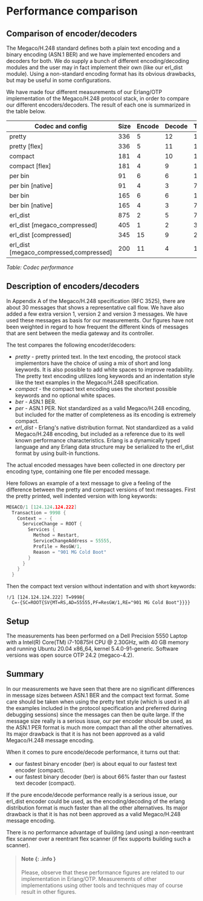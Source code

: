 <!--
%CopyrightBegin%

Copyright Ericsson AB 2023-2025. All Rights Reserved.

Licensed under the Apache License, Version 2.0 (the "License");
you may not use this file except in compliance with the License.
You may obtain a copy of the License at

    http://www.apache.org/licenses/LICENSE-2.0

Unless required by applicable law or agreed to in writing, software
distributed under the License is distributed on an "AS IS" BASIS,
WITHOUT WARRANTIES OR CONDITIONS OF ANY KIND, either express or implied.
See the License for the specific language governing permissions and
limitations under the License.

%CopyrightEnd%
-->
# Performance comparison

## Comparison of encoder/decoders

The Megaco/H.248 standard defines both a plain text encoding and a binary
encoding (ASN.1 BER) and we have implemented encoders and decoders for both. We
do supply a bunch of different encoding/decoding modules and the user may in
fact implement their own (like our erl_dist module). Using a non-standard
encoding format has its obvious drawbacks, but may be useful in some
configurations.

We have made four different measurements of our Erlang/OTP implementation of the
Megaco/H.248 protocol stack, in order to compare our different
encoders/decoders. The result of each one is summarized in the table below.

| Codec and config                         | Size | Encode | Decode | Total |
| ---------------------------------------- | ---- | ------ | ------ | ----- |
| pretty                                   | 336  | 5      | 12     | 17    |
| pretty \[flex]                           | 336  | 5      | 11     | 16    |
| compact                                  | 181  | 4      | 10     | 14    |
| compact \[flex]                          | 181  | 4      | 9      | 13    |
| per bin                                  | 91   | 6      | 6      | 12    |
| per bin \[native]                        | 91   | 4      | 3      | 7     |
| ber bin                                  | 165  | 6      | 6      | 12    |
| ber bin \[native]                        | 165  | 4      | 3      | 7     |
| erl_dist                                 | 875  | 2      | 5      | 7     |
| erl_dist \[megaco_compressed]            | 405  | 1      | 2      | 3     |
| erl_dist \[compressed]                   | 345  | 15     | 9      | 24    |
| erl_dist \[megaco_compressed,compressed] | 200  | 11     | 4      | 15    |

_Table: Codec performance_

## Description of encoders/decoders

In Appendix A of the Megaco/H.248 specification (RFC 3525), there are about 30
messages that shows a representative call flow. We have also added a few extra
version 1, version 2 and version 3 messages. We have used these messages as
basis for our measurements. Our figures have not been weighted in regard to how
frequent the different kinds of messages that are sent between the media gateway
and its controller.

The test compares the following encoder/decoders:

- _pretty_ \- pretty printed text. In the text encoding, the protocol stack
  implementors have the choice of using a mix of short and long keywords. It is
  also possible to add white spaces to improve readability. The pretty text
  encoding utilizes long keywords and an indentation style like the text
  examples in the Megaco/H.248 specification.
- _compact_ \- the compact text encoding uses the shortest possible keywords and
  no optional white spaces.
- _ber_ \- ASN.1 BER.
- _per_ \- ASN.1 PER. Not standardized as a valid Megaco/H.248 encoding, but
  included for the matter of completeness as its encoding is extremely compact.
- _erl_dist_ \- Erlang's native distribution format. Not standardized as a valid
  Megaco/H.248 encoding, but included as a reference due to its well known
  performance characteristics. Erlang is a dynamically typed language and any
  Erlang data structure may be serialized to the erl_dist format by using
  built-in functions.

The actual encoded messages have been collected in one directory per encoding
type, containing one file per encoded message.

Here follows an example of a text message to give a feeling of the difference
between the pretty and compact versions of text messages. First the pretty
printed, well indented version with long keywords:

```c
MEGACO/1 [124.124.124.222]
  Transaction = 9998 {
    Context = - {
      ServiceChange = ROOT {
        Services {
          Method = Restart,
          ServiceChangeAddress = 55555,
          Profile = ResGW/1,
          Reason = "901 MG Cold Boot"
        }
      }
    }
  }
```

Then the compact text version without indentation and with short keywords:

```text
!/1 [124.124.124.222] T=9998{
  C=-{SC=ROOT{SV{MT=RS,AD=55555,PF=ResGW/1,RE="901 MG Cold Boot"}}}}
```

## Setup

The measurements has been performed on a Dell Precision 5550 Laptop with a
Intel(R) Core(TM) i7-10875H CPU @ 2.30GHz, with 40 GB memory and running Ubuntu
20.04 x86_64, kernel 5.4.0-91-generic. Software versions was open source OTP
24.2 (megaco-4.2).

## Summary

In our measurements we have seen that there are no significant differences in
message sizes between ASN.1 BER and the compact text format. Some care should be
taken when using the pretty text style (which is used in all the examples
included in the protocol specification and preferred during debugging sessions)
since the messages can then be quite large. If the message size really is a
serious issue, our per encoder should be used, as the ASN.1 PER format is much
more compact than all the other alternatives. Its major drawback is that it is
has not been approved as a valid Megaco/H.248 message encoding.

When it comes to pure encode/decode performance, it turns out that:

- our fastest binary encoder (ber) is about equal to our fastest text encoder
  (compact).
- our fastest binary decoder (ber) is about 66% faster than our fastest text
  decoder (compact).

If the pure encode/decode performance really is a serious issue, our erl_dist
encoder could be used, as the encoding/decoding of the erlang distribution
format is much faster than all the other alternatives. Its major drawback is
that it is has not been approved as a valid Megaco/H.248 message encoding.

There is no performance advantage of building (and using) a non-reentrant flex
scanner over a reentrant flex scanner (if flex supports building such a
scanner).

> #### Note {: .info }
>
> Please, observe that these performance figures are related to our
> implementation in Erlang/OTP. Measurements of other implementations using
> other tools and techniques may of course result in other figures.
